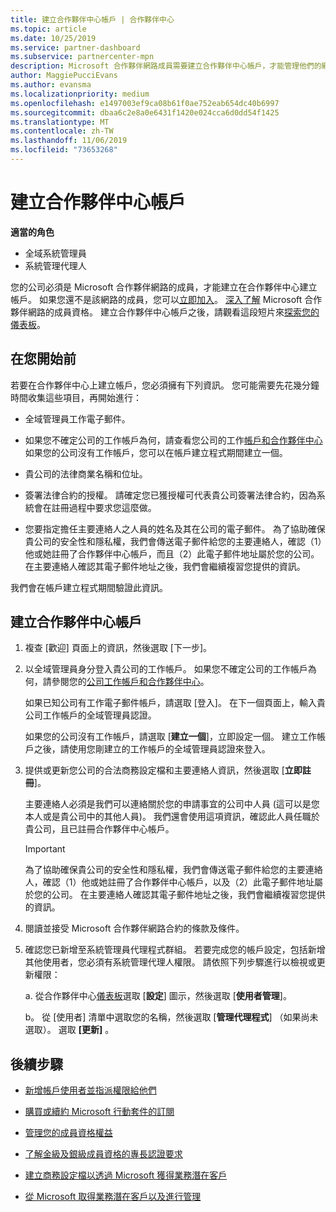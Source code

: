 ```yaml
---
title: 建立合作夥伴中心帳戶 | 合作夥伴中心
ms.topic: article
ms.date: 10/25/2019
ms.service: partner-dashboard
ms.subservice: partnercenter-mpn
description: Microsoft 合作夥伴網路成員需要建立合作夥伴中心帳戶，才能管理他們的網路權益和專長認證，以及建立商務設定檔。
author: MaggiePucciEvans
ms.author: evansma
ms.localizationpriority: medium
ms.openlocfilehash: e1497003ef9ca08b61f0ae752eab654dc40b6997
ms.sourcegitcommit: dbaa6c2e8a0e6431f1420e024cca6d0dd54f1425
ms.translationtype: MT
ms.contentlocale: zh-TW
ms.lasthandoff: 11/06/2019
ms.locfileid: "73653268"
---
```

# <a name="create-a-partner-center-account"></a>建立合作夥伴中心帳戶

**適當的角色**

- 全域系統管理員
- 系統管理代理人

您的公司必須是 Microsoft 合作夥伴網路的成員，才能建立在合作夥伴中心建立帳戶。 如果您還不是該網路的成員，您可以[立即加入](https://partners.microsoft.com/PartnerProgram/simplifiedenrollment.aspx)。  [深入了解](https://partner.microsoft.com/membership) Microsoft 合作夥伴網路的成員資格。 建立合作夥伴中心帳戶之後，請觀看這段短片來[探索您的儀表板](https://vimeo.com/290338211)。

## <a name="before-you-begin"></a>在您開始前

若要在合作夥伴中心上建立帳戶，您必須擁有下列資訊。 您可能需要先花幾分鐘時間收集這些項目，再開始進行：

-   全域管理員工作電子郵件。

-   如果您不確定公司的工作帳戶為何，請查看您公司的工作[帳戶和合作夥伴中心](azure-active-directory-tenants-and-partner-center.md)如果您的公司沒有工作帳戶，您可以在帳戶建立程式期間建立一個。 

-   貴公司的法律商業名稱和位址。  

-   簽署法律合約的授權。 請確定您已獲授權可代表貴公司簽署法律合約，因為系統會在註冊過程中要求您這麼做。

-   您要指定擔任主要連絡人之人員的姓名及其在公司的電子郵件。 為了協助確保貴公司的安全性和隱私權，我們會傳送電子郵件給您的主要連絡人，確認（1）他或她註冊了合作夥伴中心帳戶，而且（2）此電子郵件地址屬於您的公司。 在主要連絡人確認其電子郵件地址之後，我們會繼續複習您提供的資訊。

我們會在帳戶建立程式期間驗證此資訊。 
 
## <a name="create-a-partner-center-account"></a>建立合作夥伴中心帳戶

1.  複查 [歡迎] 頁面上的資訊，然後選取 [下一步]。

2.  以全域管理員身分登入貴公司的工作帳戶。 如果您不確定公司的工作帳戶為何，請參閱您的[公司工作帳戶和合作夥伴中心](azure-active-directory-tenants-and-partner-center.md)。

    如果已知公司有工作電子郵件帳戶，請選取 [登入]。 在下一個頁面上，輸入貴公司工作帳戶的全域管理員認證。 

    如果您的公司沒有工作帳戶，請選取 [**建立一個**]，立即設定一個。 建立工作帳戶之後，請使用您剛建立的工作帳戶的全域管理員認證來登入。

3.  提供或更新您公司的合法商務設定檔和主要連絡人資訊，然後選取 [**立即註冊**]。 

    主要連絡人必須是我們可以連絡關於您的申請事宜的公司中人員 (這可以是您本人或是貴公司中的其他人員)。 我們還會使用這項資訊，確認此人員任職於貴公司，且已註冊合作夥伴中心帳戶。

    > [!IMPORTANT]  
    > 為了協助確保貴公司的安全性和隱私權，我們會傳送電子郵件給您的主要連絡人，確認（1）他或她註冊了合作夥伴中心帳戶，以及（2）此電子郵件地址屬於您的公司。 在主要連絡人確認其電子郵件地址之後，我們會繼續複習您提供的資訊。

4.  閱讀並接受 Microsoft 合作夥伴網路合約的條款及條件。 

5.  確認您已新增至系統管理員代理程式群組。 若要完成您的帳戶設定，包括新增其他使用者，您必須有系統管理代理人權限。 請依照下列步驟進行以檢視或更新權限：

    a. 從合作夥伴中心[儀表板](https://partner.microsoft.com/dashboard/home**)選取 [**設定**] 圖示，然後選取 [**使用者管理**]。  

    b。 從 [使用者] 清單中選取您的名稱，然後選取 [**管理代理程式**] （如果尚未選取）。 選取 **\[更新\]** 。  

## <a name="next-steps"></a>後續步驟

-   [新增帳戶使用者並指派權限給他們](create-user-accounts-and-set-permissions.md)

-   [購買或續約 Microsoft 行動套件的訂閱](mpn-get-action-pack.md)

-   [管理您的成員資格權益](manage-your-partner-network-benefits.md)

-   [了解金級及銀級成員資格的專長認證要求](https://partner.microsoft.com/membership/competencies)

-   [建立商務設定檔以透過 Microsoft 獲得業務潛在客戶](create-a-marketing-profile.md)

-   [從 Microsoft 取得業務潛在客戶以及進行管理](responding-to-referrals.md)